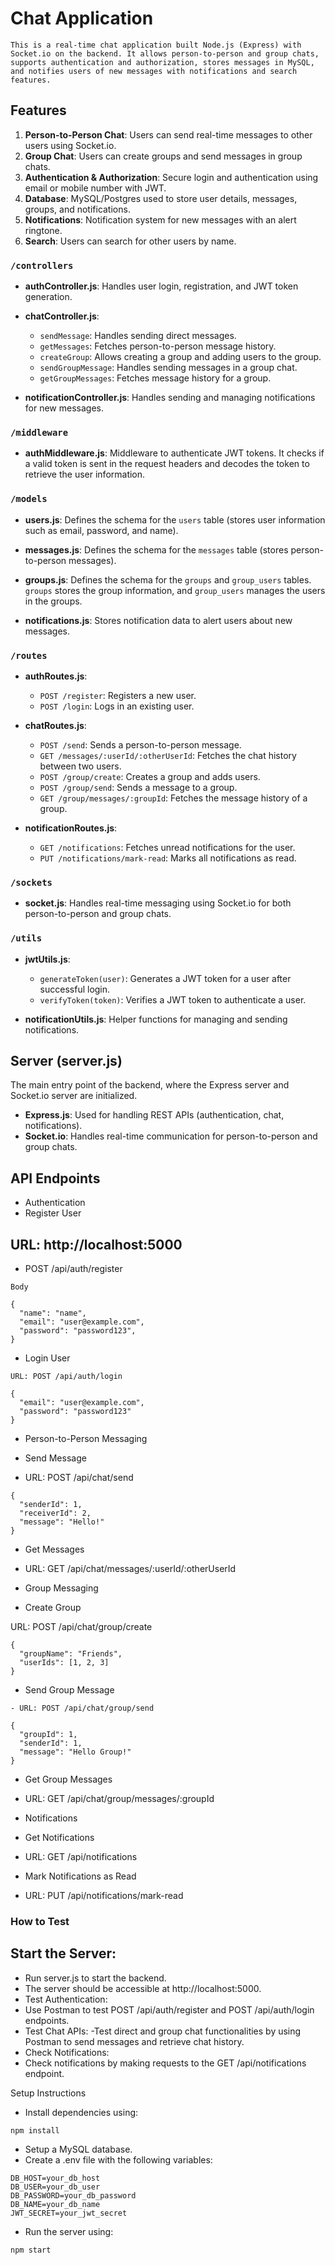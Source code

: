 # Chat Application
```
This is a real-time chat application built Node.js (Express) with Socket.io on the backend. It allows person-to-person and group chats, supports authentication and authorization, stores messages in MySQL, and notifies users of new messages with notifications and search features.
```
## Features

1. **Person-to-Person Chat**: Users can send real-time messages to other users using Socket.io.
2. **Group Chat**: Users can create groups and send messages in group chats.
3. **Authentication & Authorization**: Secure login and authentication using email or mobile number with JWT.
4. **Database**: MySQL/Postgres used to store user details, messages, groups, and notifications.
5. **Notifications**: Notification system for new messages with an alert ringtone.
6. **Search**: Users can search for other users by name.


### `/controllers`

- **authController.js**: 
  Handles user login, registration, and JWT token generation.
  
- **chatController.js**: 
  - `sendMessage`: Handles sending direct messages.
  - `getMessages`: Fetches person-to-person message history.
  - `createGroup`: Allows creating a group and adding users to the group.
  - `sendGroupMessage`: Handles sending messages in a group chat.
  - `getGroupMessages`: Fetches message history for a group.

- **notificationController.js**:
  Handles sending and managing notifications for new messages.

### `/middleware`

- **authMiddleware.js**:
  Middleware to authenticate JWT tokens. It checks if a valid token is sent in the request headers and decodes the token to retrieve the user information.

### `/models`

- **users.js**:
  Defines the schema for the `users` table (stores user information such as email, password, and name).

- **messages.js**:
  Defines the schema for the `messages` table (stores person-to-person messages).

- **groups.js**:
  Defines the schema for the `groups` and `group_users` tables. `groups` stores the group information, and `group_users` manages the users in the groups.

- **notifications.js**:
  Stores notification data to alert users about new messages.

### `/routes`

- **authRoutes.js**:
  - `POST /register`: Registers a new user.
  - `POST /login`: Logs in an existing user.

- **chatRoutes.js**:
  - `POST /send`: Sends a person-to-person message.
  - `GET /messages/:userId/:otherUserId`: Fetches the chat history between two users.
  - `POST /group/create`: Creates a group and adds users.
  - `POST /group/send`: Sends a message to a group.
  - `GET /group/messages/:groupId`: Fetches the message history of a group.

- **notificationRoutes.js**:
  - `GET /notifications`: Fetches unread notifications for the user.
  - `PUT /notifications/mark-read`: Marks all notifications as read.

### `/sockets`

- **socket.js**:
  Handles real-time messaging using Socket.io for both person-to-person and group chats.

### `/utils`

- **jwtUtils.js**:
  - `generateToken(user)`: Generates a JWT token for a user after successful login.
  - `verifyToken(token)`: Verifies a JWT token to authenticate a user.

- **notificationUtils.js**:
  Helper functions for managing and sending notifications.

## Server (server.js)

The main entry point of the backend, where the Express server and Socket.io server are initialized.

- **Express.js**: Used for handling REST APIs (authentication, chat, notifications).
- **Socket.io**: Handles real-time communication for person-to-person and group chats.

## API Endpoints
- Authentication
- Register User

## URL: http://localhost:5000

- POST /api/auth/register

```
Body

{
  "name": "name",
  "email": "user@example.com",
  "password": "password123",
}
```
- Login User
```
URL: POST /api/auth/login

{
  "email": "user@example.com",
  "password": "password123"
}
```

- Person-to-Person Messaging
- Send Message

- URL: POST /api/chat/send
```
{
  "senderId": 1,
  "receiverId": 2,
  "message": "Hello!"
}
```
- Get Messages

- URL: GET /api/chat/messages/:userId/:otherUserId

- Group Messaging

- Create Group

URL: POST /api/chat/group/create
```
{
  "groupName": "Friends",
  "userIds": [1, 2, 3]
}
```
- Send Group Message
```
- URL: POST /api/chat/group/send

{
  "groupId": 1,
  "senderId": 1,
  "message": "Hello Group!"
}
```
- Get Group Messages

- URL: GET /api/chat/group/messages/:groupId
- Notifications
- Get Notifications

- URL: GET /api/notifications
- Mark Notifications as Read

- URL: PUT /api/notifications/mark-read
### How to Test

## Start the Server:
 - Run  server.js to start the backend.
- The server should be accessible at http://localhost:5000.
- Test Authentication:
- Use Postman to test POST /api/auth/register and POST /api/auth/login endpoints.
- Test Chat APIs:
-Test direct and group chat functionalities by using Postman to send messages and retrieve chat history.
- Check Notifications:
- Check notifications by making requests to the GET /api/notifications endpoint.

Setup Instructions


- Install dependencies using:
```
npm install
```
- Setup a MySQL database.
- Create a .env file with the following variables:
```
DB_HOST=your_db_host
DB_USER=your_db_user
DB_PASSWORD=your_db_password
DB_NAME=your_db_name
JWT_SECRET=your_jwt_secret
```
- Run the server using:
```
npm start
```
